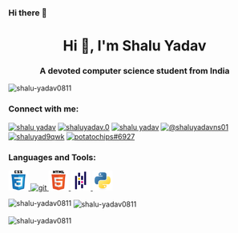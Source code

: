 ### Hi there 👋

<!--
**Shalu-Yadav0811/Shalu-Yadav0811** is a ✨ _special_ ✨ repository because its `README.md` (this file) appears on your GitHub profile.

Here are some ideas to get you started:

- 🔭 I’m currently working on ...
- 🌱 I’m currently learning ...
- 👯 I’m looking to collaborate on ...
- 🤔 I’m looking for help with ...
- 💬 Ask me about ...
- 📫 How to reach me: ...
- 😄 Pronouns: ...
- ⚡ Fun fact: ...
-->
<h1 align="center">Hi 👋, I'm Shalu Yadav</h1>
<h3 align="center">A devoted computer science student from India</h3>

<p align="left"> <img src="https://komarev.com/ghpvc/?username=shalu-yadav0811&label=Profile%20views&color=0e75b6&style=flat" alt="shalu-yadav0811" /> </p>

<h3 align="left">Connect with me:</h3>
<p align="left">
<a href="https://linkedin.com/in/shalu yadav" target="blank"><img align="center" src="https://raw.githubusercontent.com/rahuldkjain/github-profile-readme-generator/master/src/images/icons/Social/linked-in-alt.svg" alt="shalu yadav" height="30" width="40" /></a>
<a href="https://instagram.com/shaluyadav.0" target="blank"><img align="center" src="https://raw.githubusercontent.com/rahuldkjain/github-profile-readme-generator/master/src/images/icons/Social/instagram.svg" alt="shaluyadav.0" height="30" width="40" /></a>
<a href="https://medium.com/shalu yadav" target="blank"><img align="center" src="https://raw.githubusercontent.com/rahuldkjain/github-profile-readme-generator/master/src/images/icons/Social/medium.svg" alt="shalu yadav" height="30" width="40" /></a>
<a href="https://www.hackerrank.com/@shaluyadavns01" target="blank"><img align="center" src="https://raw.githubusercontent.com/rahuldkjain/github-profile-readme-generator/master/src/images/icons/Social/hackerrank.svg" alt="@shaluyadavns01" height="30" width="40" /></a>
<a href="https://auth.geeksforgeeks.org/user/shaluyad9qwk" target="blank"><img align="center" src="https://raw.githubusercontent.com/rahuldkjain/github-profile-readme-generator/master/src/images/icons/Social/geeks-for-geeks.svg" alt="shaluyad9qwk" height="30" width="40" /></a>
<a href="https://discord.gg/potatochips#6927" target="blank"><img align="center" src="https://raw.githubusercontent.com/rahuldkjain/github-profile-readme-generator/master/src/images/icons/Social/discord.svg" alt="potatochips#6927" height="30" width="40" /></a>
</p>

<h3 align="left">Languages and Tools:</h3>
<p align="left"> <a href="https://www.w3schools.com/css/" target="_blank" rel="noreferrer"> <img src="https://raw.githubusercontent.com/devicons/devicon/master/icons/css3/css3-original-wordmark.svg" alt="css3" width="40" height="40"/> </a> <a href="https://git-scm.com/" target="_blank" rel="noreferrer"> <img src="https://www.vectorlogo.zone/logos/git-scm/git-scm-icon.svg" alt="git" width="40" height="40"/> </a> <a href="https://www.w3.org/html/" target="_blank" rel="noreferrer"> <img src="https://raw.githubusercontent.com/devicons/devicon/master/icons/html5/html5-original-wordmark.svg" alt="html5" width="40" height="40"/> </a> <a href="https://pandas.pydata.org/" target="_blank" rel="noreferrer"> <img src="https://raw.githubusercontent.com/devicons/devicon/2ae2a900d2f041da66e950e4d48052658d850630/icons/pandas/pandas-original.svg" alt="pandas" width="40" height="40"/> </a> <a href="https://www.python.org" target="_blank" rel="noreferrer"> <img src="https://raw.githubusercontent.com/devicons/devicon/master/icons/python/python-original.svg" alt="python" width="40" height="40"/> </a> </p>

<p><img align="left" src="https://github-readme-stats.vercel.app/api/top-langs?username=shalu-yadav0811&show_icons=true&locale=en&layout=compact" alt="shalu-yadav0811" /></p>

<p>&nbsp;<img align="center" src="https://github-readme-stats.vercel.app/api?username=shalu-yadav0811&show_icons=true&locale=en" alt="shalu-yadav0811" /></p>

<p><img align="center" src="https://github-readme-streak-stats.herokuapp.com/?user=shalu-yadav0811&" alt="shalu-yadav0811" /></p>
